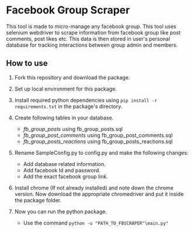 # Facebook Group Scraper

This tool is made to micro-manage any facebook group. This tool uses selenium webdriver to scrape information from facebook group like post comments, post likes etc. This data is then stored in user's personal database for tracking interactions between group admin and members.

## How to use

1. Fork this repository and download the package.
2. Set up local environment for this package.
3. Install required python dependencies using `pip install -r requirements.txt` in the package's directory.
4. Create following tables in your database.
    
    - *fb_group_posts* using fb_group_posts.sql
    - *fb_group_post_comments* using fb_group_post_comments.sql
    - *fb_group_posts_reactions* using fb_group_posts_reactions.sql

5. Rename SampleConfig.py to config.py and make the following changes:

    - Add database related information.
    - Add facebook Id and password.
    - Add the exact facebook group link. 
    <!-- Incomplete -->
6. Install chrome (If not already installed) and note down the chrome version. Now download the appropriate chromedriver and put it inside the package folder.
7. Now you can run the python package.
    
    - Use the command `python -u "PATH_TO_FBSCRAPER"\main.py"`

